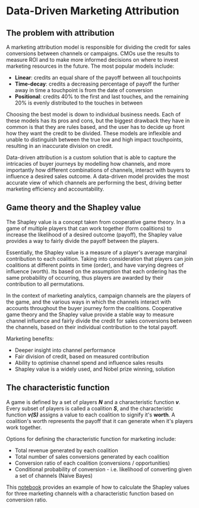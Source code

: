 # Data-Driven Marketing Attribution

## The problem with attribution
A marketing attribution model is responsible for dividing the credit for sales conversions between channels or campaigns. CMOs use the results to measure ROI and to make more informed decisions on where to invest marketing resources in the future. The most popular models include:

* **Linear**: credits an equal share of the payoff between all touchpoints
* **Time-decay**: credits a decreasing percentage of payoff the further away in time a touchpoint is from the date of conversion
* **Positional**: credits 40% to the first and last touches, and the remaining 20% is evenly distributed to the touches in between

Choosing the best model is down to individual business needs. Each of these models has its pros and cons, but the biggest drawback they have in common is that they are rules based, and the user has to decide up front how they want the credit to be divided. These models are inflexible and unable to distinguish between the true low and high impact touchpoints, resulting in an inaccurate division on credit.

Data-driven attribution is a custom solution that is able to capture the intricacies of buyer journeys by modelling how channels, and more importantly how different combinations of channels, interact with buyers to influence a desired sales outcome. A data-driven model provides the most accurate view of which channels are performing the best, driving better marketing efficiency and accountability.

## Game theory and the Shapley value
The Shapley value is a concept taken from cooperative game theory. In a game of multiple players that can work together (form coalitions) to increase the likelihood of a desired outcome (payoff), the Shapley value provides a way to fairly divide the payoff between the players.

Essentially, the Shapley value is a measure of a player's average marginal contribution to each coalition. Taking into consideration that players can join coalitions at different points in time (order), and have varying degrees of influence (worth). Its based on the assumption that each ordering has the same probability of occurring, thus players are awarded by their contribution to all permutations.

In the context of marketing analytics, campaign channels are the players of the game, and the various ways in which the channels interact with accounts throughout the buyer journey form the coalitions. Cooperative game theory and the Shapley value provide a stable way to measure channel influence and fairly divide the credit for sales conversions between the channels, based on their individual contribution to the total payoff.

Marketing benefits:
* Deeper insight into channel performance
* Fair division of credit, based on measured contribution
* Ability to optimise channel spend and influence sales results
* Shapley value is a widely used, and Nobel prize winning, solution

## The characteristic function

A game is defined by a set of players ***N*** and a characteristic function ***v***. Every subset of players is called a coalition ***S***, and the characteristic function ***v(S)*** assigns a value to each coalition to signify it's **worth**. A coalition's worth represents the payoff that it can generate when it's players work together.

Options for defining the characteristic function for marketing include:
* Total revenue generated by each coalition
* Total number of sales conversions generated by each coalition
* Conversion ratio of each coalition (conversions / opportunities)
* Conditional probability of conversion - i.e. likelihood of converting given a set of channels (Naive Bayes)

This [notebook](game_theory_attribution.ipynb) provides an example of how to calculate the Shapley values for three marketing channels with a characteristic function based on conversion ratio.
